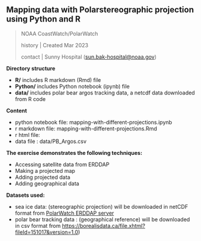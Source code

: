 

## Mapping data with Polarstereographic projection using Python and R
>NOAA CoastWatch/PolarWatch
>
>history | Created Mar 2023
>
>contact | Sunny Hospital (sun.bak-hospital@noaa.gov)

**Directory structure**

- **R/**  includes R markdown (Rmd) file
- **Python/**  includes Python notebook (ipynb) file
- **data/**  includes polar bear argos tracking data, a netcdf data downloaded from R code

**Content**

-  python notebook file: mapping-with-different-projections.ipynb
-  r markdown file: mapping-with-different-projections.Rmd
-  r html file: 
-  data file : data/PB_Argos.csv


**The exercise demonstrates the following techniques:**

-  Accessing satellite data from ERDDAP
-  Making a projected map
-  Adding projected data
-  Adding geographical data

**Datasets used:**

- sea ice data:  (stereographic projection) will be downloaded in netCDF format from <a href="https://polarwatch.noaa.gov/data-server/erddapinfo.html" target="_blank">PolarWatch ERDDAP server</a>
- polar bear tracking data :  (geographical reference) will be downloaded in csv format from <a href="https://borealisdata.ca/file.xhtml?fileId=151017&version=1.0)" target="_blank">https://borealisdata.ca/file.xhtml?fileId=151017&version=1.0)</a> 


